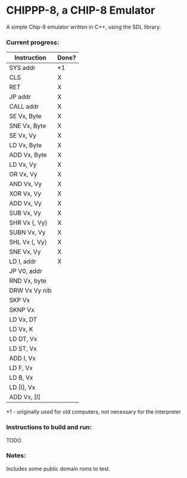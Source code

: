 # CHIPPP-8, a CHIP-8 Emulator
A simple Chip-8 emulator written in C++, using the SDL library.

### Current progress:

| Instruction   | Done? |
|---------------|-------|
| SYS addr      | *1    |
| CLS           | X     |
| RET           | X     |
| JP addr       | X     |
| CALL addr     | X     |
| SE Vx, Byte   | X     |
| SNE Vx, Byte  | X     |
| SE Vx, Vy     | X     |
| LD Vx, Byte   | X     |
| ADD Vx, Byte  | X     |
| LD Vx, Vy     | X     |
| OR Vx, Vy     | X     |
| AND Vx, Vy    | X     |
| XOR Vx, Vy    | X     |
| ADD Vx, Vy    | X     |
| SUB Vx, Vy    | X     |
| SHR Vx {, Vy} | X     |
| SUBN Vx, Vy   | X     |
| SHL Vx {, Vy} | X     |
| SNE Vx, Vy    | X     |
| LD I, addr    | X     |
| JP V0, addr   |       |
| RND Vx, byte  |       |
| DRW Vx Vy nib |       |
| SKP Vx        |       |
| SKNP Vx       |       |
| LD Vx, DT     |       |
| LD Vx, K      |       |
| LD DT, Vx     |       |
| LD ST, Vx     |       |
| ADD I, Vx     |       |
| LD F, Vx      |       |
| LD B, Vx      |       |
| LD [I], Vx    |       |
| ADD Vx, [I]   |       |


*1 - originally used for old computers, not necessary for the interpreter

### Instructions to build and run:
TODO

### Notes:
Includes some public domain roms to test.
